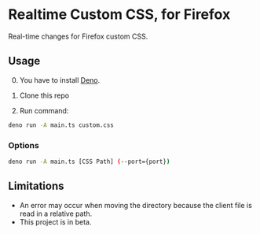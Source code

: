 # Realtime Custom CSS, for Firefox
Real-time changes for Firefox custom CSS.

## Usage
0. You have to install [Deno](https://deno.com).

1. Clone this repo
2. Run command:
```sh
deno run -A main.ts custom.css
```

### Options
```sh
deno run -A main.ts [CSS Path] (--port={port})
```

## Limitations
- An error may occur when moving the directory because the client file is read in a relative path.
- This project is in beta.
